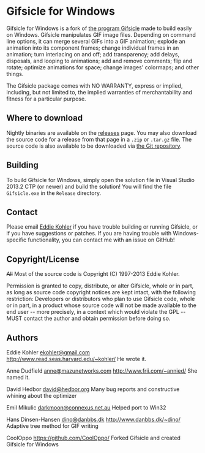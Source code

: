 # Gifsicle for Windows
Gifsicle for Windows is a fork of [the program Gifsicle](https://github.com/kohler/gifsicle) made to build easily on Windows. Gifsicle manipulates GIF image files. Depending on command line options, it can merge several GIFs into a GIF animation; explode an animation into its component frames; change individual frames in an animation; turn interlacing on and off; add transparency; add delays, disposals, and looping to animations; add and remove comments; flip and rotate; optimize animations for space; change images' colormaps; and other things.

The Gifsicle package comes with NO WARRANTY, express or implied, including, but not limited to, the implied warranties of merchantability and fitness for a particular purpose.

## Where to download
Nightly binaries are available on the [releases](https://github.com/CoolOppo/Gifsicle-for-Windows/releases) page. You may also download the source code for a release from that page in a `.zip` or `.tar.gz` file. The source code is also available to be downloaded via [the Git repository](https://github.com/CoolOppo/Gifsicle-for-Windows).

## Building
To build Gifsicle for Windows, simply open the solution file in Visual Studio 2013.2 CTP (or newer) and build the solution! You will find the file `Gifsicle.exe` in the `Release` directory.


## Contact
Please email [Eddie Kohler](ekohler@gmail.com) if you have trouble building or running Gifsicle, or if you have suggestions or patches. If you are having trouble with Windows-specific functionality, you can contact me with an issue on GitHub!


## Copyright/License
~~All~~ Most of the source code is Copyright (C) 1997-2013 Eddie Kohler.

Permission is granted to copy, distribute, or alter Gifsicle, whole or in part, as long as source code copyright notices are kept intact, with the following restriction: Developers or distributors who plan to use Gifsicle code, whole or in part, in a product whose source code will not be made available to the end user -- more precisely, in a context which would violate the GPL -- MUST contact the author and obtain permission before doing so.


## Authors
Eddie Kohler <ekohler@gmail.com>
http://www.read.seas.harvard.edu/~kohler/
He wrote it.

Anne Dudfield <anne@mazunetworks.com>
http://www.frii.com/~annied/
She named it.

David Hedbor <david@hedbor.org>
Many bug reports and constructive whining about the optimizer

Emil Mikulic <darkmoon@connexus.net.au>
Helped port to Win32

Hans Dinsen-Hansen <dino@danbbs.dk>
http://www.danbbs.dk/~dino/
Adaptive tree method for GIF writing

CoolOppo
https://github.com/CoolOppo/
Forked Gifsicle and created Gifsicle for Windows